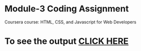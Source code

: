 

# Module-3 Coding Assignment

Coursera course: HTML, CSS, and Javascript for Web Developers

# To see the output [CLICK HERE](https://nikhilsaikb.github.io/coursera/module-3/)

